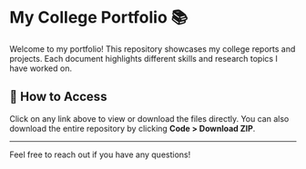 # My College Portfolio 📚

Welcome to my portfolio! This repository showcases my college reports and projects. Each document highlights different skills and research topics I have worked on.

## 🔗 How to Access
Click on any link above to view or download the files directly. You can also download the entire repository by clicking **Code > Download ZIP**.

---
Feel free to reach out if you have any questions!
